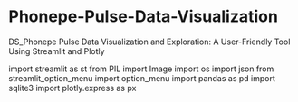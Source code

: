 # Phonepe-Pulse-Data-Visualization
DS_Phonepe Pulse Data Visualization and Exploration: A User-Friendly Tool Using Streamlit and Plotly


import streamlit as st
from PIL import Image
import os
import json
from streamlit_option_menu import option_menu
import pandas as pd
import sqlite3
import plotly.express as px
